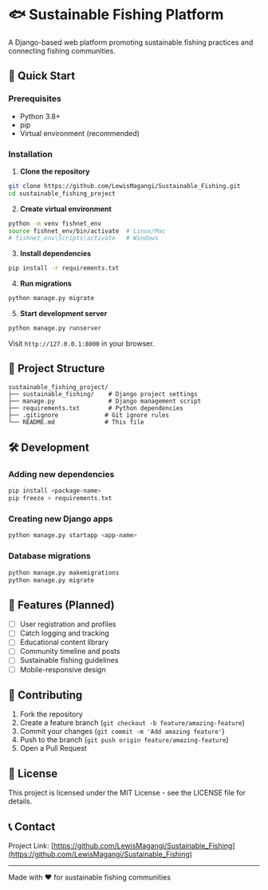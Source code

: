 # 🐟 Sustainable Fishing Platform

A Django-based web platform promoting sustainable fishing practices and connecting fishing communities.

## 🚀 Quick Start

### Prerequisites
- Python 3.8+
- pip
- Virtual environment (recommended)

### Installation

1. **Clone the repository**
```bash
git clone https://github.com/LewisMagangi/Sustainable_Fishing.git
cd sustainable_fishing_project
```

2. **Create virtual environment**
```bash
python -m venv fishnet_env
source fishnet_env/bin/activate  # Linux/Mac
# fishnet_env\Scripts\activate   # Windows
```

3. **Install dependencies**
```bash
pip install -r requirements.txt
```

4. **Run migrations**
```bash
python manage.py migrate
```

5. **Start development server**
```bash
python manage.py runserver
```

Visit `http://127.0.0.1:8000` in your browser.

## 📁 Project Structure

```
sustainable_fishing_project/
├── sustainable_fishing/    # Django project settings
├── manage.py               # Django management script
├── requirements.txt        # Python dependencies
├── .gitignore             # Git ignore rules
└── README.md              # This file
```

## 🛠️ Development

### Adding new dependencies
```bash
pip install <package-name>
pip freeze > requirements.txt
```

### Creating new Django apps
```bash
python manage.py startapp <app-name>
```

### Database migrations
```bash
python manage.py makemigrations
python manage.py migrate
```

## 🎯 Features (Planned)

- [ ] User registration and profiles
- [ ] Catch logging and tracking
- [ ] Educational content library
- [ ] Community timeline and posts
- [ ] Sustainable fishing guidelines
- [ ] Mobile-responsive design

## 🤝 Contributing

1. Fork the repository
2. Create a feature branch (`git checkout -b feature/amazing-feature`)
3. Commit your changes (`git commit -m 'Add amazing feature'`)
4. Push to the branch (`git push origin feature/amazing-feature`)
5. Open a Pull Request

## 📄 License

This project is licensed under the MIT License - see the LICENSE file for details.

## 📞 Contact

Project Link: [https://github.com/LewisMagangi/Sustainable_Fishing](https://github.com/LewisMagangi/Sustainable_Fishing)

---

Made with ❤️ for sustainable fishing communities
